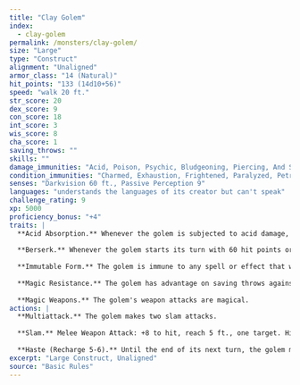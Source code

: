 ```yaml
---
title: "Clay Golem"
index:
  - clay-golem
permalink: /monsters/clay-golem/
size: "Large"
type: "Construct"
alignment: "Unaligned"
armor_class: "14 (Natural)"
hit_points: "133 (14d10+56)"
speed: "walk 20 ft."
str_score: 20
dex_score: 9
con_score: 18
int_score: 3
wis_score: 8
cha_score: 1
saving_throws: ""
skills: ""
damage_immunities: "Acid, Poison, Psychic, Bludgeoning, Piercing, And Slashing From Nonmagical Weapons That Aren'T Adamantine"
condition_immunities: "Charmed, Exhaustion, Frightened, Paralyzed, Petrified, Poisoned"
senses: "Darkvision 60 ft., Passive Perception 9"
languages: "understands the languages of its creator but can't speak"
challenge_rating: 9
xp: 5000
proficiency_bonus: "+4"
traits: |
  **Acid Absorption.** Whenever the golem is subjected to acid damage, it takes no damage and instead regains a number of hit points equal to the acid damage dealt.
  
  **Berserk.** Whenever the golem starts its turn with 60 hit points or fewer, roll a d6. On a 6, the golem goes berserk. On each of its turns while berserk, the golem attacks the nearest creature it can see. If no creature is near enough to move to and attack, the golem attacks an object, with preference for an object smaller than itself. Once the golem goes berserk, it continues to do so until it is destroyed or regains all its hit points.
  
  **Immutable Form.** The golem is immune to any spell or effect that would alter its form.
  
  **Magic Resistance.** The golem has advantage on saving throws against spells and other magical effects.
  
  **Magic Weapons.** The golem's weapon attacks are magical.
actions: |
  **Multiattack.** The golem makes two slam attacks.
  
  **Slam.** Melee Weapon Attack: +8 to hit, reach 5 ft., one target. Hit: 16 (2d10 + 5) bludgeoning damage. If the target is a creature, it must succeed on a DC 15 Constitution saving throw or have its hit point maximum reduced by an amount equal to the damage taken. The target dies if this attack reduces its hit point maximum to 0. The reduction lasts until removed by the greater restoration spell or other magic.
  
  **Haste (Recharge 5-6).** Until the end of its next turn, the golem magically gains a +2 bonus to its AC, has advantage on Dexterity saving throws, and can use its slam attack as a bonus action.
excerpt: "Large Construct, Unaligned"
source: "Basic Rules"
---
```

